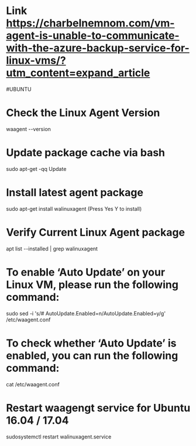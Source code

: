 # Link https://charbelnemnom.com/vm-agent-is-unable-to-communicate-with-the-azure-backup-service-for-linux-vms/?utm_content=expand_article

#UBUNTU

# Check the Linux Agent Version
waagent --version

# Update package cache via bash
sudo apt-get -qq Update

# Install latest agent package
sudo apt-get install walinuxagent (Press Yes Y to install)

# Verify Current Linux Agent package
apt list --installed | grep walinuxagent

# To enable ‘Auto Update’ on your Linux VM, please run the following command:
sudo sed -i 's/# AutoUpdate.Enabled=n/AutoUpdate.Enabled=y/g' /etc/waagent.conf

# To check whether ‘Auto Update’ is enabled, you can run the following command:
cat /etc/waagent.conf

# Restart waagengt service for Ubuntu 16.04 / 17.04
sudosystemctl restart walinuxagent.service







